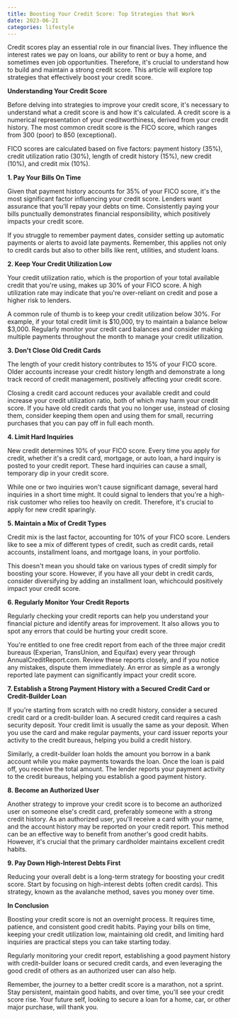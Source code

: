 ```yaml
---
title: Boosting Your Credit Score: Top Strategies that Work
date: 2023-06-21
categories: lifestyle
---
```



Credit scores play an essential role in our financial lives. They influence the interest rates we pay on loans, our ability to rent or buy a home, and sometimes even job opportunities. Therefore, it's crucial to understand how to build and maintain a strong credit score. This article will explore top strategies that effectively boost your credit score.

**Understanding Your Credit Score**

Before delving into strategies to improve your credit score, it's necessary to understand what a credit score is and how it's calculated. A credit score is a numerical representation of your creditworthiness, derived from your credit history. The most common credit score is the FICO score, which ranges from 300 (poor) to 850 (exceptional).

FICO scores are calculated based on five factors: payment history (35%), credit utilization ratio (30%), length of credit history (15%), new credit (10%), and credit mix (10%).

**1. Pay Your Bills On Time**

Given that payment history accounts for 35% of your FICO score, it's the most significant factor influencing your credit score. Lenders want assurance that you'll repay your debts on time. Consistently paying your bills punctually demonstrates financial responsibility, which positively impacts your credit score.

If you struggle to remember payment dates, consider setting up automatic payments or alerts to avoid late payments. Remember, this applies not only to credit cards but also to other bills like rent, utilities, and student loans.

**2. Keep Your Credit Utilization Low**

Your credit utilization ratio, which is the proportion of your total available credit that you're using, makes up 30% of your FICO score. A high utilization rate may indicate that you're over-reliant on credit and pose a higher risk to lenders.

A common rule of thumb is to keep your credit utilization below 30%. For example, if your total credit limit is $10,000, try to maintain a balance below $3,000. Regularly monitor your credit card balances and consider making multiple payments throughout the month to manage your credit utilization.

**3. Don't Close Old Credit Cards**

The length of your credit history contributes to 15% of your FICO score. Older accounts increase your credit history length and demonstrate a long track record of credit management, positively affecting your credit score.

Closing a credit card account reduces your available credit and could increase your credit utilization ratio, both of which may harm your credit score. If you have old credit cards that you no longer use, instead of closing them, consider keeping them open and using them for small, recurring purchases that you can pay off in full each month.

**4. Limit Hard Inquiries**

New credit determines 10% of your FICO score. Every time you apply for credit, whether it's a credit card, mortgage, or auto loan, a hard inquiry is posted to your credit report. These hard inquiries can cause a small, temporary dip in your credit score.

While one or two inquiries won't cause significant damage, several hard inquiries in a short time might. It could signal to lenders that you're a high-risk customer who relies too heavily on credit. Therefore, it's crucial to apply for new credit sparingly.

**5. Maintain a Mix of Credit Types**

Credit mix is the last factor, accounting for 10% of your FICO score. Lenders like to see a mix of different types of credit, such as credit cards, retail accounts, installment loans, and mortgage loans, in your portfolio.

This doesn't mean you should take on various types of credit simply for boosting your score. However, if you have all your debt in credit cards, consider diversifying by adding an installment loan, whichcould positively impact your credit score.

**6. Regularly Monitor Your Credit Reports**

Regularly checking your credit reports can help you understand your financial picture and identify areas for improvement. It also allows you to spot any errors that could be hurting your credit score.

You're entitled to one free credit report from each of the three major credit bureaus (Experian, TransUnion, and Equifax) every year through AnnualCreditReport.com. Review these reports closely, and if you notice any mistakes, dispute them immediately. An error as simple as a wrongly reported late payment can significantly impact your credit score.

**7. Establish a Strong Payment History with a Secured Credit Card or Credit-Builder Loan**

If you're starting from scratch with no credit history, consider a secured credit card or a credit-builder loan. A secured credit card requires a cash security deposit. Your credit limit is usually the same as your deposit. When you use the card and make regular payments, your card issuer reports your activity to the credit bureaus, helping you build a credit history.

Similarly, a credit-builder loan holds the amount you borrow in a bank account while you make payments towards the loan. Once the loan is paid off, you receive the total amount. The lender reports your payment activity to the credit bureaus, helping you establish a good payment history.

**8. Become an Authorized User**

Another strategy to improve your credit score is to become an authorized user on someone else's credit card, preferably someone with a strong credit history. As an authorized user, you'll receive a card with your name, and the account history may be reported on your credit report. This method can be an effective way to benefit from another's good credit habits. However, it's crucial that the primary cardholder maintains excellent credit habits.

**9. Pay Down High-Interest Debts First**

Reducing your overall debt is a long-term strategy for boosting your credit score. Start by focusing on high-interest debts (often credit cards). This strategy, known as the avalanche method, saves you money over time.

**In Conclusion**

Boosting your credit score is not an overnight process. It requires time, patience, and consistent good credit habits. Paying your bills on time, keeping your credit utilization low, maintaining old credit, and limiting hard inquiries are practical steps you can take starting today.

Regularly monitoring your credit report, establishing a good payment history with credit-builder loans or secured credit cards, and even leveraging the good credit of others as an authorized user can also help.

Remember, the journey to a better credit score is a marathon, not a sprint. Stay persistent, maintain good habits, and over time, you'll see your credit score rise. Your future self, looking to secure a loan for a home, car, or other major purchase, will thank you.
